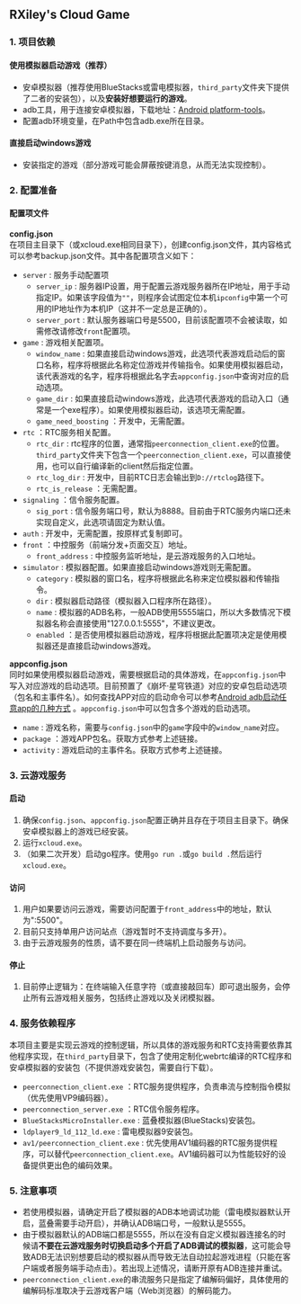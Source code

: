 ## RXiley's Cloud Game  
  
### 1. 项目依赖  
#### 使用模拟器启动游戏（推荐）  
+ 安卓模拟器（推荐使用BlueStacks或雷电模拟器，`third_party`文件夹下提供了二者的安装包），以及**安装好想要运行的游戏**。  
+ adb工具，用于连接安卓模拟器，下载地址：[Android platform-tools](https://developer.android.com/studio/releases/platform-tools?hl=zh-cn)。
+ 配置adb环境变量，在Path中包含adb.exe所在目录。
  
#### 直接启动windows游戏
+ 安装指定的游戏（部分游戏可能会屏蔽按键消息，从而无法实现控制）。
  
### 2. 配置准备  
#### 配置项文件  
**config.json**  
在项目主目录下（或xcloud.exe相同目录下），创建config.json文件，其内容格式可以参考backup.json文件。其中各配置项含义如下：
+ `server` : 服务手动配置项
  + `server_ip` : 服务器IP设置，用于配置云游戏服务器所在IP地址，用于手动指定IP。如果该字段值为`""`，则程序会试图定位本机`ipconfig`中第一个可用的IP地址作为本机IP（这并不一定总是正确的）。
  + `server_port` : 默认服务器端口号是5500，目前该配置项不会被读取，如需修改请修改`front`配置项。
+ `game` : 游戏相关配置项。
  + `window_name` : 如果直接启动windows游戏，此选项代表游戏启动后的窗口名称，程序将根据此名称定位游戏并传输指令。如果使用模拟器启动，该代表游戏的名字，程序将根据此名字去`appconfig.json`中查询对应的启动选项。
  + `game_dir` : 如果直接启动windows游戏，此选项代表游戏的启动入口（通常是一个exe程序）。如果使用模拟器启动，该选项无需配置。
  + `game_need_boosting` ：开发中，无需配置。
+ `rtc` ：RTC服务相关配置。
  + `rtc_dir` : rtc程序的位置，通常指`peerconnection_client.exe`的位置。`third_party`文件夹下包含一个`peerconnection_client.exe`，可以直接使用，也可以自行编译新的client然后指定位置。
  + `rtc_log_dir` : 开发中，目前RTC日志会输出到`D://rtclog`路径下。
  + `rtc_is_release` ：无需配置。
+ `signaling` ：信令服务配置。
  + `sig_port` : 信令服务端口号，默认为8888。目前由于RTC服务内端口还未实现自定义，此选项请固定为默认值。
+ `auth` : 开发中，无需配置，按原样式复制即可。
+ `front` ：中控服务（前端分发+页面交互）地址。
  + `front_address` : 中控服务监听地址，是云游戏服务的入口地址。
+ `simulator` : 模拟器配置。如果直接启动windows游戏则无需配置。
  + `category` : 模拟器的窗口名，程序将根据此名称来定位模拟器和传输指令。
  + `dir` : 模拟器启动路径（模拟器入口程序所在路径）。
  + `name` : 模拟器的ADB名称，一般ADB使用5555端口，所以大多数情况下模拟器名称会直接使用"127.0.0.1:5555"，不建议更改。
  + `enabled` ：是否使用模拟器启动游戏，程序将根据此配置项决定是使用模拟器还是直接启动windows游戏。
  
**appconfig.json**  
同时如果使用模拟器启动游戏，需要根据启动的具体游戏，在`appconfig.json`中写入对应游戏的启动选项。目前预置了《崩坏·星穹铁道》对应的安卓包启动选项（包名和主事件名）。如何查找APP对应的启动命令可以参考[Android adb启动任意app的几种方式](https://blog.csdn.net/ezconn/article/details/99885715) 。`appconfig.json`中可以包含多个游戏的启动选项。
+ `name` : 游戏名称，需要与`config.json`中的`game`字段中的`window_name`对应。
+ `package` ：游戏APP包名。获取方式参考上述链接。
+ `activity` : 游戏启动的主事件名。获取方式参考上述链接。
  
### 3. 云游戏服务  
#### 启动
1. 确保`config.json`、`appconfig.json`配置正确并且存在于项目主目录下。确保安卓模拟器上的游戏已经安装。
2. 运行`xcloud.exe`。
3. （如果二次开发）启动go程序。使用`go run .`或`go build .`然后运行`xcloud.exe`。

#### 访问
1. 用户如果要访问云游戏，需要访问配置于`front_address`中的地址，默认为":5500"。
2. 目前只支持单用户访问站点（游戏暂时不支持调度与多开）。
3. 由于云游戏服务的性质，请不要在同一终端机上启动服务与访问。

#### 停止
1. 目前停止逻辑为：在终端输入任意字符（或直接敲回车）即可退出服务，会停止所有云游戏相关服务，包括终止游戏以及关闭模拟器。

### 4. 服务依赖程序
本项目主要是实现云游戏的控制逻辑，所以具体的游戏服务和RTC支持需要依靠其他程序实现，在`third_party`目录下，包含了使用定制化webrtc编译的RTC程序和安卓模拟器的安装包（不提供游戏安装包，需要自行下载）。
+ `peerconnection_client.exe` ：RTC服务提供程序，负责串流与控制指令模拟（优先使用VP9编码器）。
+ `peerconnection_server.exe` ：RTC信令服务程序。
+ `BlueStacksMicroInstaller.exe` : 蓝叠模拟器(BlueStacks)安装包。
+ `ldplayer9_ld_112_ld.exe` : 雷电模拟器9安装包。
+ `av1/peerconnection_client.exe` : 优先使用AV1编码器的RTC服务提供程序，可以替代`peerconnection_client.exe`。AV1编码器可以为性能较好的设备提供更出色的编码效果。  

### 5. 注意事项  
+ 若使用模拟器，请确定开启了模拟器的ADB本地调试功能（雷电模拟器默认开启，蓝叠需要手动开启），并确认ADB端口号，一般默认是5555。
+ 由于模拟器默认的ADB端口都是5555，所以在没有自定义模拟器连接名的时候请**不要在云游戏服务时切换启动多个开启了ADB调试的模拟器**，这可能会导致ADB无法识别想要启动的模拟器从而导致无法自动拉起游戏进程（只能在客户端或者服务端手动点击）。若出现上述情况，请断开原有ADB连接并重试。
+ `peerconnection_client.exe`的串流服务只是指定了编解码偏好，具体使用的编解码标准取决于云游戏客户端（Web浏览器）的解码能力。